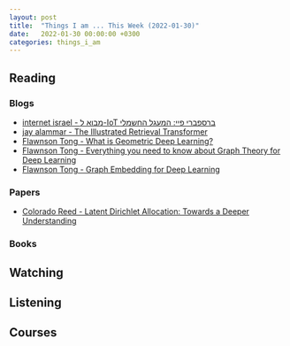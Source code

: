 ```yaml
---
layout: post
title:  "Things I am ... This Week (2022-01-30)"
date:   2022-01-30 00:00:00 +0300
categories: things_i_am
---
```


## Reading

### Blogs

- [internet israel - מבוא ל-IoT ברספברי פיי: המעגל החשמלי][iil1]
- [jay alammar - The Illustrated Retrieval Transformer][ja1]
- [Flawnson Tong - What is Geometric Deep Learning?][md1]
- [Flawnson Tong - Everything you need to know about Graph Theory for Deep Learning][md2]
- [Flawnson Tong - Graph Embedding for Deep Learning][md3]


### Papers

- [Colorado Reed - Latent Dirichlet Allocation: Towards a Deeper
Understanding][lda1]

### Books


## Watching

## Listening

## Courses

[iil1]:https://internet-israel.com/%d7%9e%d7%93%d7%a8%d7%99%d7%9b%d7%99%d7%9d/raspberrypi/%d7%9e%d7%91%d7%95%d7%90-%d7%9c-iot-%d7%91%d7%a8%d7%a1%d7%a4%d7%91%d7%a8%d7%99-%d7%a4%d7%99%d7%99-%d7%94%d7%9e%d7%a2%d7%92%d7%9c-%d7%94%d7%97%d7%a9%d7%9e%d7%9c%d7%99/
[ja1]:http://jalammar.github.io/illustrated-retrieval-transformer/
[lda1]:http://obphio.us/pdfs/lda_tutorial.pdf
[md1]:https://flawnsontong.medium.com/what-is-geometric-deep-learning-b2adb662d91d
[md2]:https://towardsdatascience.com/graph-theory-and-deep-learning-know-hows-6556b0e9891b
[md3]:https://towardsdatascience.com/overview-of-deep-learning-on-graph-embeddings-4305c10ad4a4
